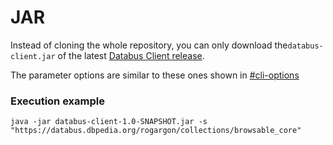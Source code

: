 # JAR

Instead of cloning the whole repository, you can only download the`databus-client.jar` of the latest [Databus Client release](https://github.com/dbpedia/databus-client/releases/latest).&#x20;

The parameter options are similar to these ones shown in [#cli-options](cli.md#cli-options "mention")

### Execution example

```
java -jar databus-client-1.0-SNAPSHOT.jar -s "https://databus.dbpedia.org/rogargon/collections/browsable_core"
```

